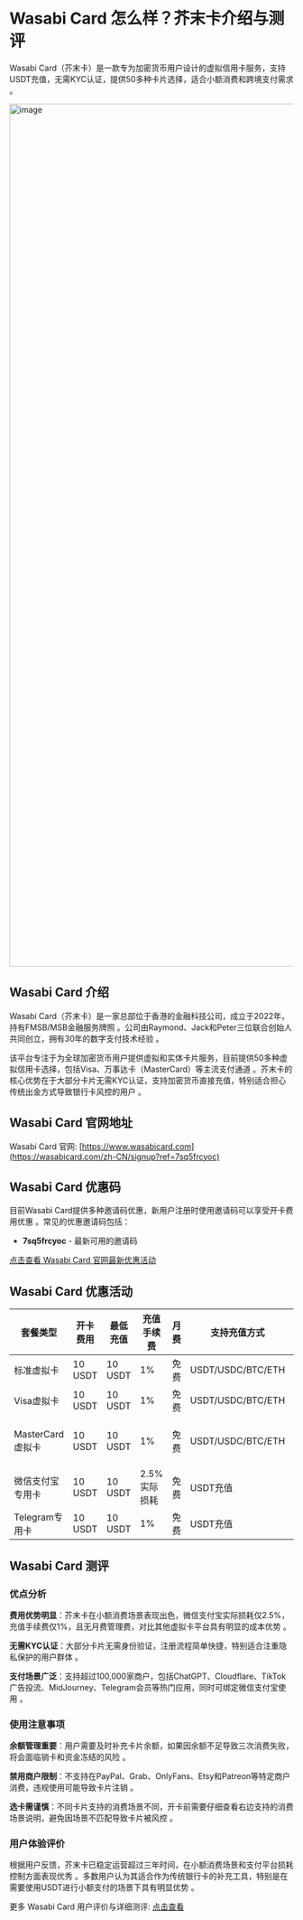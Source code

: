 # Wasabi Card 怎么样？芥末卡介绍与测评

Wasabi Card（芥末卡）是一款专为加密货币用户设计的虚拟信用卡服务，支持USDT充值，无需KYC认证，提供50多种卡片选择，适合小额消费和跨境支付需求 。

<img width="2748" height="1528" alt="image" src="https://github.com/user-attachments/assets/7e9dca19-4abc-40d3-96dd-2a98cc074a5c" />

## Wasabi Card 介绍

Wasabi Card（芥末卡）是一家总部位于香港的金融科技公司，成立于2022年，持有FMSB/MSB金融服务牌照 。公司由Raymond、Jack和Peter三位联合创始人共同创立，拥有30年的数字支付技术经验 。

该平台专注于为全球加密货币用户提供虚拟和实体卡片服务，目前提供50多种虚拟信用卡选择，包括Visa、万事达卡（MasterCard）等主流支付通道 。芥末卡的核心优势在于大部分卡片无需KYC认证，支持加密货币直接充值，特别适合担心传统出金方式导致银行卡风控的用户 。

## Wasabi Card 官网地址

Wasabi Card 官网: [https://www.wasabicard.com](https://wasabicard.com/zh-CN/signup?ref=7sq5frcyoc)

## Wasabi Card 优惠码

目前Wasabi Card提供多种邀请码优惠，新用户注册时使用邀请码可以享受开卡费用优惠 。常见的优惠邀请码包括：

- **7sq5frcyoc** - 最新可用的邀请码


[点击查看 Wasabi Card 官网最新优惠活动](https://wasabicard.com/zh-CN/signup?ref=7sq5frcyoc)

## Wasabi Card 优惠活动

| 套餐类型 | 开卡费用 | 最低充值 | 充值手续费 | 月费 | 支持充值方式 | 适用场景 |
|---------|---------|----------|-----------|------|------------|----------|
| 标准虚拟卡 | 10 USDT | 10 USDT | 1% | 免费 | USDT/USDC/BTC/ETH | 通用场景 |
| Visa虚拟卡 | 10 USDT | 10 USDT | 1% | 免费 | USDT/USDC/BTC/ETH | ChatGPT、Amazon等 |
| MasterCard虚拟卡 | 10 USDT | 10 USDT | 1% | 免费 | USDT/USDC/BTC/ETH | Apple Store、Google Play |
| 微信支付宝专用卡 | 10 USDT | 10 USDT | 2.5%实际损耗 | 免费 | USDT充值 | 微信支付宝绑定使用 |
| Telegram专用卡 | 10 USDT | 10 USDT | 1% | 免费 | USDT充值 | Telegram会员订阅 |

## Wasabi Card 测评

### 优点分析
**费用优势明显**：芥末卡在小额消费场景表现出色，微信支付宝实际损耗仅2.5%，充值手续费仅1%，且无月费管理费，对比其他虚拟卡平台具有明显的成本优势 。

**无需KYC认证**：大部分卡片无需身份验证，注册流程简单快捷，特别适合注重隐私保护的用户群体 。

**支付场景广泛**：支持超过100,000家商户，包括ChatGPT、Cloudflare、TikTok广告投流、MidJourney、Telegram会员等热门应用，同时可绑定微信支付宝使用 。

### 使用注意事项
**余额管理重要**：用户需要及时补充卡片余额，如果因余额不足导致三次消费失败，将会面临销卡和资金冻结的风险 。

**禁用商户限制**：不支持在PayPal、Grab、OnlyFans、Etsy和Patreon等特定商户消费，违规使用可能导致卡片注销 。

**选卡需谨慎**：不同卡片支持的消费场景不同，开卡前需要仔细查看右边支持的消费场景说明，避免因场景不匹配导致卡片被风控 。

### 用户体验评价
根据用户反馈，芥末卡已稳定运营超过三年时间，在小额消费场景和支付平台损耗控制方面表现优秀 。多数用户认为其适合作为传统银行卡的补充工具，特别是在需要使用USDT进行小额支付的场景下具有明显优势 。

更多 Wasabi Card 用户评价与详细测评: [点击查看](https://wasabicard.com/zh-CN/signup?ref=7sq5frcyoc)
